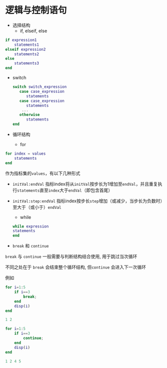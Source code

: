 # 逻辑与控制语句

* 选择结构
  * if, elseif, else

```matlab
if expression1
	statements1
elseif expression2
	statements2
else
	statements3
end
```

* switch

  ```matlab
  switch switch_expression
     case case_expression
        statements
     case case_expression
        statements
      ...
     otherwise
        statements
  end
  ```

* 循环结构

  * for    

```matlab
for index = values
	statements
end
```

作为指标集的`values`，有以下几种形式

* `initVal:endVal` 指标index将从`initVal`按步长为1增加至`endVal`，并且重复执行`statements`直至`index`大于`endVal`（即包含首尾）

* `initVal:step:endVal` 指标index按步长`step`增加（或减少，当步长为负数时）至大于（或小于）`endVal`				

  

  * while

  ```matlab
  while expression
  statements
  end
  ```

* `break` 和 `continue`

`break` 与 `continue` 一般需要与判断结构结合使用, 用于跳过当次循环

不同之处在于 `break` 会结束整个循环结构, 但`continue` 会进入下一次循环

例如

```matlab
for i=1:5
	if i==3
		break;
	end
	disp(i)
end

1 2
```

```matlab
for i=1:5
	if i==3
		continue;
	end
	disp(i)
end

1 2 4 5
```

